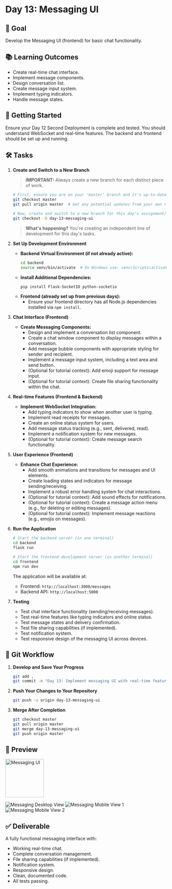 # Day 13: Messaging UI

## 🎯 Goal

Develop the Messaging UI (frontend) for basic chat functionality.

## 📚 Learning Outcomes

- Create real-time chat interface.
- Implement message components.
- Design conversation list.
- Create message input system.
- Implement typing indicators.
- Handle message states.

## 🚀 Getting Started

Ensure your Day 12 Second Deployment is complete and tested. You should understand WebSocket and real-time features. The backend and frontend should be set up and running.

## 🛠️ Tasks

1.  **Create and Switch to a New Branch**

    > **IMPORTANT:** Always create a new branch for each distinct piece of work.

    ```bash
    # First, ensure you are on your 'master' branch and it's up-to-date
    git checkout master
    git pull origin master  # Get any potential updates from your own repository's master

    # Now, create and switch to a new branch for this day's assignment/feature
    git checkout -b day-13-messaging-ui
    ```

    > **What's happening?** You're creating an independent line of development for this day's tasks.

2.  **Set Up Development Environment**

    - **Backend Virtual Environment (if not already active):**
      ```bash
      cd backend
      source venv/bin/activate  # On Windows use: venv\Scripts\activate
      ```
    - **Install Additional Dependencies:**
      ```bash
      pip install Flask-SocketIO python-socketio
      ```
    - **Frontend (already set up from previous days):**
      - Ensure your frontend directory has all Node.js dependencies installed via `npm install`.

3.  **Chat Interface (Frontend)**

    - **Create Messaging Components:**
      - Design and implement a conversation list component.
      - Create a chat window component to display messages within a conversation.
      - Add message bubble components with appropriate styling for sender and recipient.
      - Implement a message input system, including a text area and send button.
      - (Optional for tutorial context): Add emoji support for message input.
      - (Optional for tutorial context): Create file sharing functionality within the chat.

4.  **Real-time Features (Frontend & Backend)**

    - **Implement WebSocket Integration:**
      - Add typing indicators to show when another user is typing.
      - Implement read receipts for messages.
      - Create an online status system for users.
      - Add message status tracking (e.g., sent, delivered, read).
      - Implement a notification system for new messages.
      - (Optional for tutorial context): Create message search functionality.

5.  **User Experience (Frontend)**

    - **Enhance Chat Experience:**
      - Add smooth animations and transitions for messages and UI elements.
      - Create loading states and indicators for message sending/receiving.
      - Implement a robust error handling system for chat interactions.
      - (Optional for tutorial context): Add sound effects for notifications.
      - (Optional for tutorial context): Create a message action menu (e.g., for deleting or editing messages).
      - (Optional for tutorial context): Implement message reactions (e.g., emojis on messages).

6.  **Run the Application**

    ```bash
    # Start the backend server (in one terminal)
    cd backend
    flask run

    # Start the frontend development server (in another terminal)
    cd frontend
    npm run dev
    ```

    The application will be available at:

    - Frontend: `http://localhost:3000/messages`
    - Backend API: `http://localhost:5000`

7.  **Testing**

    - Test chat interface functionality (sending/receiving messages).
    - Test real-time features like typing indicators and online status.
    - Test message states and delivery confirmation.
    - Test file sharing capabilities (if implemented).
    - Test notification system.
    - Test responsive design of the messaging UI across devices.

## 🔄 Git Workflow

1.  **Develop and Save Your Progress**

    ```bash
    git add .
    git commit -m "Day 13: Implement messaging UI with real-time features"
    ```

2.  **Push Your Changes to Your Repository**

    ```bash
    git push -u origin day-13-messaging-ui
    ```

3.  **Merge After Completion**

    ```bash
    git checkout master
    git pull origin master
    git merge day-13-messaging-ui
    git push origin master
    ```

## 📸 Preview

<img src="messaging-ui.png" alt="Messaging UI" width="120"/>

![Messaging Desktop View](message-desk.png)
![Messaging Mobile View 1](message1-mobile.png)
![Messaging Mobile View 2](message2-mobile.png)

## ✅ Deliverable

A fully functional messaging interface with:

- Working real-time chat.
- Complete conversation management.
- File sharing capabilities (if implemented).
- Notification system.
- Responsive design.
- Clean, documented code.
- All tests passing.
